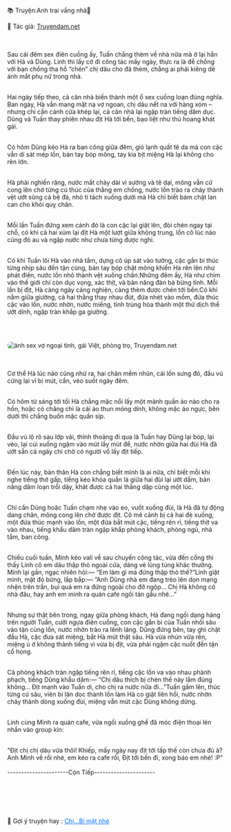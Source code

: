 📚 Truyện:Anh trai vắng nhà🔞 
<br>
<p>📖 Tác giả: <a href="https://truyendam.net" target="_blank" title="Truyện sex người lớn, truyện 18+ tại Truyendam.net">Truyendam.net</a></p>
<br></br>
<!-- Truyện sex tâm lý, vợ nghiện sex, flagship sex Việt, Truyendam.net -->
Sau cái đêm sex điên cuồng ấy, Tuấn chẳng thèm về nhà nữa mà ở lại hẳn với Hà và Dũng. Linh thì lấy cớ đi công tác mấy ngày, thực ra là để chồng với bạn chồng tha hồ “chén” chị dâu cho đã thèm, chẳng ai phải kiêng dè ánh mắt phụ nữ trong nhà.<br></br>

Hai ngày tiếp theo, cả căn nhà biến thành một ổ sex cuồng loạn đúng nghĩa. Ban ngày, Hà vẫn mang mặt nạ vợ ngoan, chị dâu nết na với hàng xóm – nhưng chỉ cần cánh cửa khép lại, cả căn nhà lại ngập tràn tiếng dâm dục. Dũng và Tuấn thay phiên nhau địt Hà tới bến, bạo liệt như thú hoang khát gái.<br></br>

Có hôm Dũng kéo Hà ra ban công giữa đêm, gió lạnh quất tê da mà con cặc vẫn dí sát mép lồn, bàn tay bóp mông, tay kia bịt miệng Hà lại không cho rên lớn.<br></br>

 Hà phải nghiến răng, nước mắt chảy dài vì sướng và tê dại, mông vẫn cứ cong lên chờ từng cú thúc của thằng em chồng, nước lồn trào ra chảy thành vệt ướt sũng cả bệ đá, nhỏ tí tách xuống dưới mà Hà chỉ biết bám chặt lan can cho khỏi quỵ chân. <br></br>

Mỗi lần Tuấn đứng xem cảnh đó là con cặc lại giật lên, đòi chén ngay tại chỗ, có khi cả hai xúm lại địt Hà một lượt giữa không trung, lồn cô lúc nào cũng đỏ au và ngập nước như chưa từng được nghỉ.<br></br>

Có khi Tuấn lôi Hà vào nhà tắm, dựng cô úp sát vào tường, cặc gắn bi thúc từng nhịp sâu đến tận cùng, bàn tay bóp chặt mông khiến Hà rên lên như phát điên, nước lồn nhỏ thành vệt xuống chân.Những đêm ấy, Hà như chìm vào thế giới chỉ còn dục vọng, xác thịt, và bản năng đàn bà bừng tỉnh. Mỗi lần bị địt, Hà càng ngày càng nghiện, càng thèm được chén tới bến.Có khi nằm giữa giường, cả hai thằng thay nhau đút, đứa nhét vào mồm, đứa thúc cặc vào lồn, nước nhờn, nước miếng, tinh trùng hòa thành một thứ dịch thể ướt dính, ngập tràn khắp ga giường.<br></br>
<br></br>
<img src="/images/anh-trai-vang-nha/sex-some.jpg" alt="ảnh sex vợ ngoại tình, gái Việt, phòng trọ, Truyendam.net" loading="lazy" style="max-width:100%;border-radius:10px;margin:10px auto;display:block;">
<!-- ảnh sex vợ ngoại tình, truyện sex phòng trọ, gái Việt, sex nhẹ nhàng, Truyendam.net -->
<br></br>
Cơ thể Hà lúc nào cũng nhừ ra, hai chân mềm nhũn, cái lồn sưng đỏ, đầu vú cứng lại vì bị mút, cắn, véo suốt ngày đêm.<br></br>

 Có hôm từ sáng tới tối Hà chẳng mặc nổi lấy một mảnh quần áo nào cho ra hồn, hoặc có chăng chỉ là cái áo thun mỏng dính, không mặc áo ngực, bên dưới thì chẳng buồn mặc quần sịp. <br></br>

Đầu vú lộ rõ sau lớp vải, thỉnh thoảng đi qua là Tuấn hay Dũng lại bóp, lại véo, lại cúi xuống ngậm vào mút lấy mút để, nước nhờn giữa hai đùi Hà đã ướt sẵn cả ngày chỉ chờ có người vồ lấy địt tiếp. <br></br>

Đến lúc này, bản thân Hà còn chẳng biết mình là ai nữa, chỉ biết mỗi khi nghe tiếng thở gấp, tiếng kéo khóa quần là giữa hai đùi lại ướt dầm, bản năng dâm loạn trỗi dậy, khát được cả hai thằng dập cùng một lúc.<br></br>

Chỉ cần Dũng hoặc Tuấn chạm nhẹ vào eo, vuốt xuống đùi, là Hà đã tự động dang chân, mông cong lên chờ được địt. Cô mê cảnh bị cả hai đè xuống, một đứa thúc mạnh vào lồn, một đứa bắt mút cặc, tiếng rên rỉ, tiếng thịt va vào nhau, tiếng khẩu dâm tràn ngập khắp phòng khách, phòng ngủ, nhà tắm, ban công.<br></br>

Chiều cuối tuần, Minh kéo vali về sau chuyến công tác, vừa đến cổng thì thấy Linh cô em dâu thập thò ngoài cửa, dáng vẻ lúng túng khác thường. Minh lại gần, ngạc nhiên hỏi:— “Em làm gì mà đứng thập thò thế?”Linh giật mình, mặt đỏ bừng, lắp bắp:— “Anh Dũng nhà em đang trèo lên dọn mạng nhện trên trần, bụi quá em ra đứng ngoài cho đỡ ngộp… Chị Hà không có nhà đâu, hay anh em mình ra quán cafe ngồi tán gẫu nhé…”<br></br>

Nhưng sự thật bên trong, ngay giữa phòng khách, Hà đang ngồi dạng háng trên người Tuấn, cưỡi ngựa điên cuồng, con cặc gắn bi của Tuấn nhồi sâu vào tận cùng lồn, nước nhờn trào ra lênh láng. Dũng đứng bên, tay ghì chặt đầu Hà, cặc đưa sát miệng, bắt Hà mút thật sâu. Hà vừa nhún vừa rên, miệng ú ớ không thành tiếng vì vừa bị địt, vừa phải ngậm cặc nuốt đến tận cổ họng.<br></br>

Cả phòng khách tràn ngập tiếng rên rỉ, tiếng cặc lồn va vào nhau phành phạch, tiếng Dũng khẩu dâm:— “Chị dâu thích bị chén thế này lắm đúng không… Địt mạnh vào Tuấn ơi, cho chị ra nước nữa đi…”Tuấn gầm lên, thúc từng cú sâu, viên bi lăn dọc thành lồn làm Hà co giật liên hồi, nước nhờn chảy thành dòng xuống đùi, miệng vẫn mút cặc Dũng không dừng.<br></br>

Linh cùng Minh ra quán cafe, vừa ngồi xuống ghế đã móc điện thoại lén nhắn vào group kín:<br></br>

"Địt chị chị dâu vừa thôi! Khiếp, mấy ngày nay địt tới tấp thế còn chưa đủ à? 
Anh Minh về rồi nhé, em kéo ra cafe rồi,  Địt tới bến đi, xong báo em nhé! :P"
<br></br>
----------------------Còn Tiếp----------------------
<!-- truyện sex vợ bạn, vợ bạn ngon quá, hiếp dâm vợ bạn tại nhà, bạn chồng đụ vợ, truyện sex sinh viên, truyện sex xóm trọ,truyện sex hiếp dâm,truyện 18+,Truyện sex người lớn, Truyendam.net -->
<br></br><br></br>
<p>
  📢 Gợi ý truyện hay : 
  <a href="https://truyendam.net/truyen/chi-bi-mat-nhe" 
     target="_blank" 
     title="Truyện sex người lớn, truyện 18+ tại Truyendam.net"
     style="text-decoration: underline; color: #0070f3;"
  >
    Chị...Bí mật nhé
  </a>
</p>